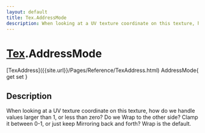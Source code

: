 ```yaml
---
layout: default
title: Tex.AddressMode
description: When looking at a UV texture coordinate on this texture, how do we handle values larger than 1, or less than zero? Do we Wrap to the other side? Clamp it between 0-1, or just keep Mirroring back and forth? Wrap is the default.
---
```

# [Tex]({{site.url}}/Pages/Reference/Tex.html).AddressMode

<div class='signature' markdown='1'>
[TexAddress]({{site.url}}/Pages/Reference/TexAddress.html) AddressMode{ get set }
</div>

## Description
When looking at a UV texture coordinate on this texture,
how do we handle values larger than 1, or less than zero? Do we
Wrap to the other side? Clamp it between 0-1, or just keep
Mirroring back and forth? Wrap is the default.

